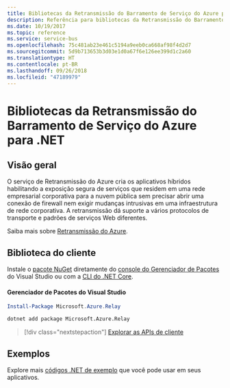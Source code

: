 ```yaml
---
title: Bibliotecas da Retransmissão do Barramento de Serviço do Azure para .NET
description: Referência para bibliotecas da Retransmissão do Barramento de Serviço do Azure para .NET
ms.date: 10/19/2017
ms.topic: reference
ms.service: service-bus
ms.openlocfilehash: 75c481ab23e461c5194a9eeb0ca668af98f4d2d7
ms.sourcegitcommit: 5d9b713653b3d03e1d0a67f6e126ee399d1c2a60
ms.translationtype: HT
ms.contentlocale: pt-BR
ms.lasthandoff: 09/26/2018
ms.locfileid: "47189979"
---
```

# <a name="azure-service-bus-relay-libraries-for-net"></a>Bibliotecas da Retransmissão do Barramento de Serviço do Azure para .NET

## <a name="overview"></a>Visão geral

O serviço de Retransmissão do Azure cria os aplicativos híbridos habilitando a exposição segura de serviços que residem em uma rede empresarial corporativa para a nuvem pública sem precisar abrir uma conexão de firewall nem exigir mudanças intrusivas em uma infraestrutura de rede corporativa. A retransmissão dá suporte a vários protocolos de transporte e padrões de serviços Web diferentes.
          
Saiba mais sobre [Retransmissão do Azure](/azure/service-bus-relay/relay-what-is-it).

## <a name="client-library"></a>Biblioteca do cliente

Instale o [pacote NuGet](https://www.nuget.org/packages/Microsoft.Azure.Relay) diretamente do [console do Gerenciador de Pacotes][PackageManager] do Visual Studio ou com a [CLI do .NET Core][DotNetCLI].

#### <a name="visual-studio-package-manager"></a>Gerenciador de Pacotes do Visual Studio

```powershell
Install-Package Microsoft.Azure.Relay
```

```bash
dotnet add package Microsoft.Azure.Relay
```

> [!div class="nextstepaction"]
> [Explorar as APIs de cliente](/dotnet/api/overview/azure/relay/client)

## <a name="samples"></a>Exemplos

Explore mais [códigos .NET de exemplo](https://azure.microsoft.com/resources/samples/?platform=dotnet) que você pode usar em seus aplicativos.

[PackageManager]: https://docs.microsoft.com/nuget/tools/package-manager-console
[DotNetCLI]: https://docs.microsoft.com/dotnet/core/tools/dotnet-add-package